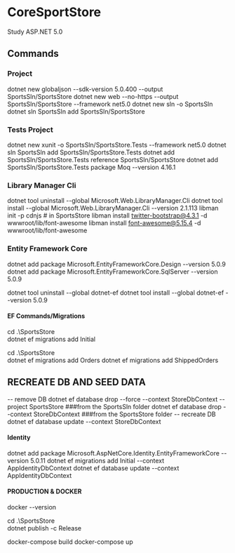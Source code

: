 # CoreSportStore
Study ASP.NET 5.0

## Commands
### Project
dotnet new globaljson --sdk-version 5.0.400 --output SportsSln/SportsStore
dotnet new web --no-https --output SportsSln/SportsStore --framework net5.0
dotnet new sln -o SportsSln
dotnet sln SportsSln add SportsSln/SportsStore

### Tests Project
dotnet new xunit -o SportsSln/SportsStore.Tests --framework net5.0
dotnet sln SportsSln add SportsSln/SportsStore.Tests
dotnet add SportsSln/SportsStore.Tests reference SportsSln/SportsStore
dotnet add SportsSln/SportsStore.Tests package Moq --version 4.16.1

### Library Manager Cli
dotnet tool uninstall --global Microsoft.Web.LibraryManager.Cli
dotnet tool install --global Microsoft.Web.LibraryManager.Cli --version 2.1.113
libman init -p cdnjs # in SportsStore
libman install twitter-bootstrap@4.3.1 -d wwwroot/lib/font-awesome
libman install font-awesome@5.15.4 -d wwwroot/lib/font-awesome

### Entity Framework Core
dotnet add package Microsoft.EntityFrameworkCore.Design --version 5.0.9
dotnet add package Microsoft.EntityFrameworkCore.SqlServer --version 5.0.9

dotnet tool uninstall --global dotnet-ef
dotnet tool install --global dotnet-ef --version 5.0.9

#### EF Commands/Migrations
cd .\SportsStore\
dotnet ef migrations add Initial

cd .\SportsStore\
dotnet ef migrations add Orders
dotnet ef migrations add ShippedOrders


RECREATE DB AND SEED DATA
-----------------------------
-- remove DB
dotnet ef database drop --force --context StoreDbContext --project SportsStore ###from the SportsSln folder
dotnet ef database drop --context StoreDbContext ###from the SportsStore folder
-- recreate DB
dotnet ef database update --context StoreDbContext

#### Identity
dotnet add package Microsoft.AspNetCore.Identity.EntityFrameworkCore --version 5.0.11
dotnet ef migrations add Initial --context AppIdentityDbContext
dotnet ef database update --context AppIdentityDbContext


#### PRODUCTION & DOCKER
docker --version

cd .\SportsStore\
dotnet publish -c Release

docker-compose build
docker-compose up